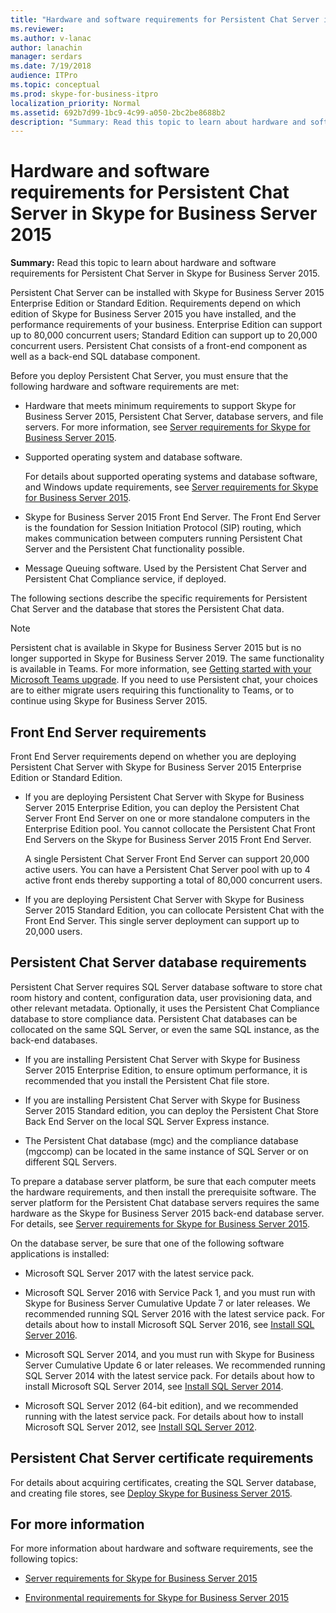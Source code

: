 ```yaml
---
title: "Hardware and software requirements for Persistent Chat Server in Skype for Business Server 2015"
ms.reviewer: 
ms.author: v-lanac
author: lanachin
manager: serdars
ms.date: 7/19/2018
audience: ITPro
ms.topic: conceptual
ms.prod: skype-for-business-itpro
localization_priority: Normal
ms.assetid: 692b7d99-1bc9-4c99-a050-2bc2be8688b2
description: "Summary: Read this topic to learn about hardware and software requirements for Persistent Chat Server in Skype for Business Server 2015."
---
```


# Hardware and software requirements for Persistent Chat Server in Skype for Business Server 2015
 
**Summary:** Read this topic to learn about hardware and software requirements for Persistent Chat Server in Skype for Business Server 2015.
  
Persistent Chat Server can be installed with Skype for Business Server 2015 Enterprise Edition or Standard Edition. Requirements depend on which edition of Skype for Business Server 2015 you have installed, and the performance requirements of your business. Enterprise Edition can support up to 80,000 concurrent users; Standard Edition can support up to 20,000 concurrent users. Persistent Chat consists of a front-end component as well as a back-end SQL database component.
  
Before you deploy Persistent Chat Server, you must ensure that the following hardware and software requirements are met:
  
- Hardware that meets minimum requirements to support Skype for Business Server 2015, Persistent Chat Server, database servers, and file servers. For more information, see [Server requirements for Skype for Business Server 2015](../../plan-your-deployment/requirements-for-your-environment/server-requirements.md).
    
- Supported operating system and database software.
    
    For details about supported operating systems and database software, and Windows update requirements, see [Server requirements for Skype for Business Server 2015](../../plan-your-deployment/requirements-for-your-environment/server-requirements.md).
    
- Skype for Business Server 2015 Front End Server. The Front End Server is the foundation for Session Initiation Protocol (SIP) routing, which makes communication between computers running Persistent Chat Server and the Persistent Chat functionality possible. 
    
- Message Queuing software. Used by the Persistent Chat Server and Persistent Chat Compliance service, if deployed.
    
The following sections describe the specific requirements for Persistent Chat Server and the database that stores the Persistent Chat data.

> [!NOTE] 
> Persistent chat is available in Skype for Business Server 2015 but is no longer supported in Skype for Business Server 2019. The same functionality is available in Teams. For more information, see [Getting started with your Microsoft Teams upgrade](/microsoftteams/upgrade-start-here). If you need to use Persistent chat, your choices are to either migrate users requiring this functionality to Teams, or to continue using Skype for Business Server 2015. 
  
## Front End Server requirements

Front End Server requirements depend on whether you are deploying Persistent Chat Server with Skype for Business Server 2015 Enterprise Edition or Standard Edition.
  
- If you are deploying Persistent Chat Server with Skype for Business Server 2015 Enterprise Edition, you can deploy the Persistent Chat Server Front End Server on one or more standalone computers in the Enterprise Edition pool. You cannot collocate the Persistent Chat Front End Servers on the Skype for Business Server 2015 Front End Server. 
    
    A single Persistent Chat Server Front End Server can support 20,000 active users. You can have a Persistent Chat Server pool with up to 4 active front ends thereby supporting a total of 80,000 concurrent users. 
    
- If you are deploying Persistent Chat Server with Skype for Business Server 2015 Standard Edition, you can collocate Persistent Chat with the Front End Server. This single server deployment can support up to 20,000 users. 
    
## Persistent Chat Server database requirements

Persistent Chat Server requires SQL Server database software to store chat room history and content, configuration data, user provisioning data, and other relevant metadata. Optionally, it uses the Persistent Chat Compliance database to store compliance data. Persistent Chat databases can be collocated on the same SQL Server, or even the same SQL instance, as the back-end databases. 
  
- If you are installing Persistent Chat Server with Skype for Business Server 2015 Enterprise Edition, to ensure optimum performance, it is recommended that you install the Persistent Chat file store.
    
- If you are installing Persistent Chat Server with Skype for Business Server 2015 Standard edition, you can deploy the Persistent Chat Store Back End Server on the local SQL Server Express instance.
    
- The Persistent Chat database (mgc) and the compliance database (mgccomp) can be located in the same instance of SQL Server or on different SQL Servers.
    
To prepare a database server platform, be sure that each computer meets the hardware requirements, and then install the prerequisite software. The server platform for the Persistent Chat database servers requires the same hardware as the Skype for Business Server 2015 back-end database server. For details, see [Server requirements for Skype for Business Server 2015](../../plan-your-deployment/requirements-for-your-environment/server-requirements.md).
  
On the database server, be sure that one of the following software applications is installed:

- Microsoft SQL Server 2017 with the latest service pack.

- Microsoft SQL Server 2016 with Service Pack 1, and you must run with Skype for Business Server Cumulative Update 7 or later releases. We recommended running SQL Server 2016 with the latest service pack. For details about how to install Microsoft SQL Server 2016, see [Install SQL Server 2016](https://docs.microsoft.com/pt-pt/sql/database-engine/install-windows/install-sql-server?view=sql-server-2016).

- Microsoft SQL Server 2014, and you must run with Skype for Business Server Cumulative Update 6 or later releases. We recommended running SQL Server 2014 with the latest service pack. For details about how to install Microsoft SQL Server 2014, see [Install SQL Server 2014](https://docs.microsoft.com/pt-pt/sql/database-engine/install-windows/install-sql-server?view=sql-server-2014).

- Microsoft SQL Server 2012 (64-bit edition), and we recommended running with the latest service pack. For details about how to install Microsoft SQL Server 2012, see [Install SQL Server 2012](https://go.microsoft.com/fwlink/p/?LinkID=248559).

## Persistent Chat Server certificate requirements

For details about acquiring certificates, creating the SQL Server database, and creating file stores, see [Deploy Skype for Business Server 2015](../../deploy/deploy.md). 
  
## For more information

For more information about hardware and software requirements, see the following topics:
  
- [Server requirements for Skype for Business Server 2015](../../plan-your-deployment/requirements-for-your-environment/server-requirements.md)
    
- [Environmental requirements for Skype for Business Server 2015](../../plan-your-deployment/requirements-for-your-environment/environmental-requirements.md)
    

